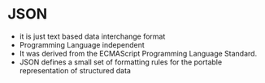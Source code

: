 # JSON

* it is just text based data interchange format
* Programming Language independent
* It was derived from the ECMAScript Programming Language Standard.
* JSON defines a small set of formatting rules for the portable representation of structured data
